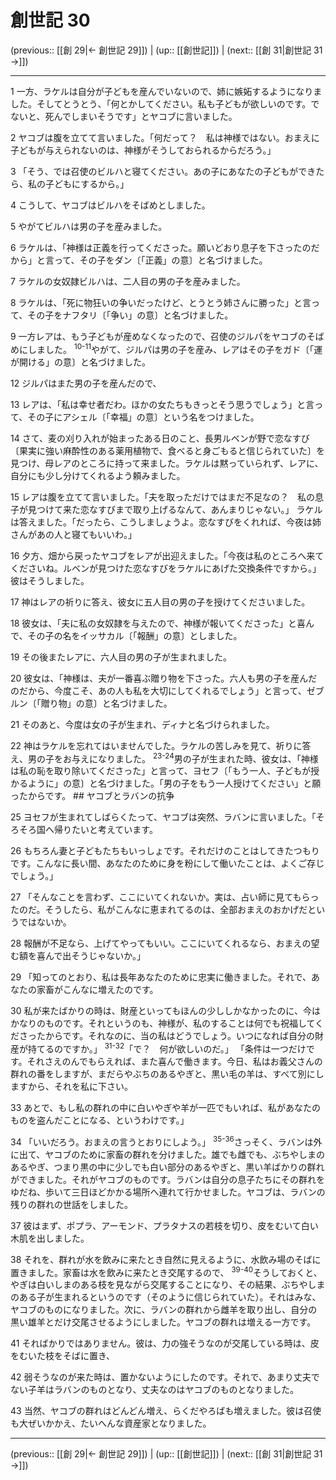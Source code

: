 # 創世記 30

(previous:: [[創 29|← 創世記 29]]) | (up:: [[創世記]]) | (next:: [[創 31|創世記 31 →]])

***




1 
一方、ラケルは自分が子どもを産んでいないので、姉に嫉妬するようになりました。そしてとうとう、「何とかしてください。私も子どもが欲しいのです。でないと、死んでしまいそうです」とヤコブに言いました。 



2 
ヤコブは腹を立てて言いました。「何だって？　私は神様ではない。おまえに子どもが与えられないのは、神様がそうしておられるからだろう。」 



3 
「そう、では召使のビルハと寝てください。あの子にあなたの子どもができたら、私の子どもにするから。」 



4 
こうして、ヤコブはビルハをそばめとしました。 



5 
やがてビルハは男の子を産みました。 



6 
ラケルは、「神様は正義を行ってくださった。願いどおり息子を下さったのだから」と言って、その子をダン〔「正義」の意〕と名づけました。 



7 
ラケルの女奴隷ビルハは、二人目の男の子を産みました。 



8 
ラケルは、「死に物狂いの争いだったけど、とうとう姉さんに勝った」と言って、その子をナフタリ〔「争い」の意〕と名づけました。 



9 
一方レアは、もう子どもが産めなくなったので、召使のジルパをヤコブのそばめにしました。 <sup class="versenum">10-11</sup>やがて、ジルパは男の子を産み、レアはその子をガド〔「運が開ける」の意〕と名づけました。 



12 
ジルパはまた男の子を産んだので、 



13 
レアは、「私は幸せ者だわ。ほかの女たちもきっとそう思うでしょう」と言って、その子にアシェル〔「幸福」の意〕という名をつけました。 



14 
さて、麦の刈り入れが始まったある日のこと、長男ルベンが野で恋なすび〔果実に強い麻酔性のある薬用植物で、食べると身ごもると信じられていた〕を見つけ、母レアのところに持って来ました。ラケルは黙っていられず、レアに、自分にも少し分けてくれるよう頼みました。 



15 
レアは腹を立てて言いました。「夫を取っただけではまだ不足なの？　私の息子が見つけて来た恋なすびまで取り上げるなんて、あんまりじゃない。」 ラケルは答えました。「だったら、こうしましょうよ。恋なすびをくれれば、今夜は姉さんがあの人と寝てもいいわ。」 



16 
夕方、畑から戻ったヤコブをレアが出迎えました。「今夜は私のところへ来てくださいね。ルベンが見つけた恋なすびをラケルにあげた交換条件ですから。」彼はそうしました。 



17 
神はレアの祈りに答え、彼女に五人目の男の子を授けてくださいました。 



18 
彼女は、「夫に私の女奴隷を与えたので、神様が報いてくださった」と喜んで、その子の名をイッサカル〔「報酬」の意〕としました。 



19 
その後またレアに、六人目の男の子が生まれました。 



20 
彼女は、「神様は、夫が一番喜ぶ贈り物を下さった。六人も男の子を産んだのだから、今度こそ、あの人も私を大切にしてくれるでしょう」と言って、ゼブルン〔「贈り物」の意〕と名づけました。 



21 
そのあと、今度は女の子が生まれ、ディナと名づけられました。 



22 
神はラケルを忘れてはいませんでした。ラケルの苦しみを見て、祈りに答え、男の子をお与えになりました。 <sup class="versenum">23-24</sup>男の子が生まれた時、彼女は、「神様は私の恥を取り除いてくださった」と言って、ヨセフ〔「もう一人、子どもが授かるように」の意〕と名づけました。「男の子をもう一人授けてください」と願ったからです。 ## ヤコブとラバンの抗争 



25 
ヨセフが生まれてしばらくたって、ヤコブは突然、ラバンに言いました。「そろそろ国へ帰りたいと考えています。 



26 
もちろん妻と子どもたちもいっしょです。それだけのことはしてきたつもりです。こんなに長い間、あなたのために身を粉にして働いたことは、よくご存じでしょう。」 



27 
「そんなことを言わず、ここにいてくれないか。実は、占い師に見てもらったのだ。そうしたら、私がこんなに恵まれてるのは、全部おまえのおかげだというではないか。 



28 
報酬が不足なら、上げてやってもいい。ここにいてくれるなら、おまえの望む額を喜んで出そうじゃないか。」 



29 
「知ってのとおり、私は長年あなたのために忠実に働きました。それで、あなたの家畜がこんなに増えたのです。 



30 
私が来たばかりの時は、財産といってもほんの少ししかなかったのに、今はかなりのものです。それというのも、神様が、私のすることは何でも祝福してくださったからです。それなのに、当の私はどうでしょう。いつになれば自分の財産が持てるのですか。」 <sup class="versenum">31-32</sup>「で？　何が欲しいのだ。」 「条件は一つだけです。それさえのんでもらえれば、また喜んで働きます。今日、私はお義父さんの群れの番をしますが、まだらやぶちのあるやぎと、黒い毛の羊は、すべて別にしますから、それを私に下さい。 



33 
あとで、もし私の群れの中に白いやぎや羊が一匹でもいれば、私があなたのものを盗んだことになる、というわけです。」 



34 
「いいだろう。おまえの言うとおりにしよう。」 <sup class="versenum">35-36</sup>さっそく、ラバンは外に出て、ヤコブのために家畜の群れを分けました。雄でも雌でも、ぶちやしまのあるやぎ、つまり黒の中に少しでも白い部分のあるやぎと、黒い羊ばかりの群れができました。それがヤコブのものです。ラバンは自分の息子たちにその群れをゆだね、歩いて三日ほどかかる場所へ連れて行かせました。ヤコブは、ラバンの残りの群れの世話をしました。 



37 
彼はまず、ポプラ、アーモンド、プラタナスの若枝を切り、皮をむいて白い木肌を出しました。 



38 
それを、群れが水を飲みに来たとき自然に見えるように、水飲み場のそばに置きました。家畜は水を飲みに来たとき交尾するので、 <sup class="versenum">39-40</sup>そうしておくと、やぎは白いしまのある枝を見ながら交尾することになり、その結果、ぶちやしまのある子が生まれるというのです（そのように信じられていた）。それはみな、ヤコブのものになりました。次に、ラバンの群れから雌羊を取り出し、自分の黒い雄羊とだけ交尾させるようにしました。ヤコブの群れは増える一方です。 



41 
そればかりではありません。彼は、力の強そうなのが交尾している時は、皮をむいた枝をそばに置き、 



42 
弱そうなのが来た時は、置かないようにしたのです。それで、あまり丈夫でない子羊はラバンのものとなり、丈夫なのはヤコブのものとなりました。 



43 
当然、ヤコブの群れはどんどん増え、らくだやろばも増えました。彼は召使も大ぜいかかえ、たいへんな資産家となりました。

***

(previous:: [[創 29|← 創世記 29]]) | (up:: [[創世記]]) | (next:: [[創 31|創世記 31 →]])
